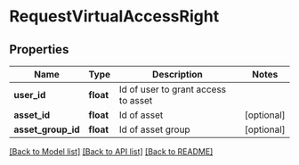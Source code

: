 # RequestVirtualAccessRight

## Properties
Name | Type | Description | Notes
------------ | ------------- | ------------- | -------------
**user_id** | **float** | Id of user to grant access to asset | 
**asset_id** | **float** | Id of asset | [optional] 
**asset_group_id** | **float** | Id of asset group | [optional] 

[[Back to Model list]](../README.md#documentation-for-models) [[Back to API list]](../README.md#documentation-for-api-endpoints) [[Back to README]](../README.md)


